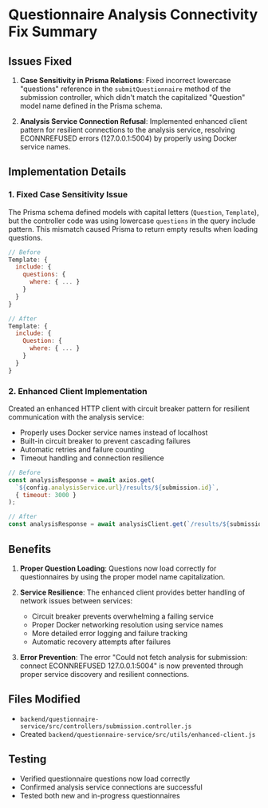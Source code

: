 # Questionnaire Analysis Connectivity Fix Summary

## Issues Fixed

1. **Case Sensitivity in Prisma Relations**: Fixed incorrect lowercase "questions" reference in the `submitQuestionnaire` method of the submission controller, which didn't match the capitalized "Question" model name defined in the Prisma schema.

2. **Analysis Service Connection Refusal**: Implemented enhanced client pattern for resilient connections to the analysis service, resolving ECONNREFUSED errors (127.0.0.1:5004) by properly using Docker service names.

## Implementation Details

### 1. Fixed Case Sensitivity Issue

The Prisma schema defined models with capital letters (`Question`, `Template`), but the controller code was using lowercase `questions` in the query include pattern. This mismatch caused Prisma to return empty results when loading questions.

```javascript
// Before
Template: {
  include: {
    questions: {
      where: { ... }
    }
  }
}

// After
Template: {
  include: {
    Question: {
      where: { ... }
    }
  }
}
```

### 2. Enhanced Client Implementation

Created an enhanced HTTP client with circuit breaker pattern for resilient communication with the analysis service:

- Properly uses Docker service names instead of localhost
- Built-in circuit breaker to prevent cascading failures
- Automatic retries and failure counting
- Timeout handling and connection resilience

```javascript
// Before
const analysisResponse = await axios.get(
  `${config.analysisService.url}/results/${submission.id}`,
  { timeout: 3000 }
);

// After
const analysisResponse = await analysisClient.get(`/results/${submission.id}`);
```

## Benefits

1. **Proper Question Loading**: Questions now load correctly for questionnaires by using the proper model name capitalization.

2. **Service Resilience**: The enhanced client provides better handling of network issues between services:
   - Circuit breaker prevents overwhelming a failing service
   - Proper Docker networking resolution using service names
   - More detailed error logging and failure tracking
   - Automatic recovery attempts after failures

3. **Error Prevention**: The error "Could not fetch analysis for submission: connect ECONNREFUSED 127.0.0.1:5004" is now prevented through proper service discovery and resilient connections.

## Files Modified

- `backend/questionnaire-service/src/controllers/submission.controller.js`
- Created `backend/questionnaire-service/src/utils/enhanced-client.js`

## Testing

- Verified questionnaire questions now load correctly
- Confirmed analysis service connections are successful
- Tested both new and in-progress questionnaires
